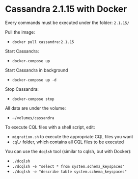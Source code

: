 # Cassandra 2.1.15 with Docker

Every commands must be executed under the folder: `2.1.15/`

Pull the image:
- `docker pull cassandra:2.1.15`

Start Cassandra:
- `docker-compose up`

Start Cassandra in background
- `docker-compose up -d`

Stop Cassandra:
- `docker-compose stop`

All data are under the volume:
- `~/volumes/cassandra`

To execute CQL files with a shell script, edit:
- `migration.sh` to execute the appropriate CQL files you want
- `cql/` folder, which contains all CQL files to be executed

You can use the `dcqlsh` tool (similar to cqlsh, but with Docker):
- `./dcqlsh`
- `./dcqlsh -e "select * from system.schema_keyspaces"`
- `./dcqlsh -e "describe table system.schema_keyspaces"`
